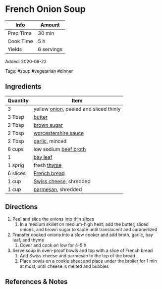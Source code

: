 # French Onion Soup

| Info      | Amount     |
| --------- | ---------- |
| Prep Time | 30 min     |
| Cook Time | 5 h        |
| Yields    | 6 servings |

Added: 2020-09-22

Tags: #soup #vegetarian #dinner

## Ingredients

| Quantity | Item                                                               |
| -------- | ------------------------------------------------------------------ |
| 3        | yellow [onion](../_ingredients/onion.md), peeled and sliced thinly |
| 3 Tbsp   | [butter](../_ingredients/butter.md)                                |
| 2 Tbsp   | [brown sugar](../_ingredients/brown%20sugar.md)                    |
| 2 Tbsp   | [worcestershire sauce](../_ingredients/worcestershire%20sauce.md)  |
| 2 Tbsp   | [garlic](../_ingredients/garlic.md), minced                        |
| 8 cups   | low sodium [beef broth](../_ingredients/beef%20broth.md)           |
| 1        | [bay leaf](../_ingredients/bay%20leaf.md)                          |
| 1 sprig  | fresh [thyme](../_ingredients/thyme.md)                            |
| 6 slices | [French bread](../_ingredients/french%20bread.md)                  |
| 1 cup    | [Swiss cheese](../_ingredients/swiss%20cheese.md), shredded        |
| 1 cup    | [parmesan](../_ingredients/parmesan.md), shredded                  |

## Directions

1. Peel and slice the onions into thin slices
    1. In a medium skillet on medium-high heat, add the butter, sliced onions, and brown sugar to saute until translucent and caramelized
2. Transfer cooked onions into a slow cooker and add broth, garlic, bay leaf, and thyme
    1. Cover and cook on low for 4-5 h
3. Serve soup in oven-proof bowls and top with a slice of French bread
    1. Add Swiss cheese and parmesan to the top of the bread
    2. Place bowls on a cookie sheet and place under the broiler for 1 min at most, until cheese is melted and bubbles

## References & Notes

[^1]: [Original recipe](https://crockpotladies.com/wp-content/plugins/wp-ultimate-recipe-premium/core/templates/print.php)
